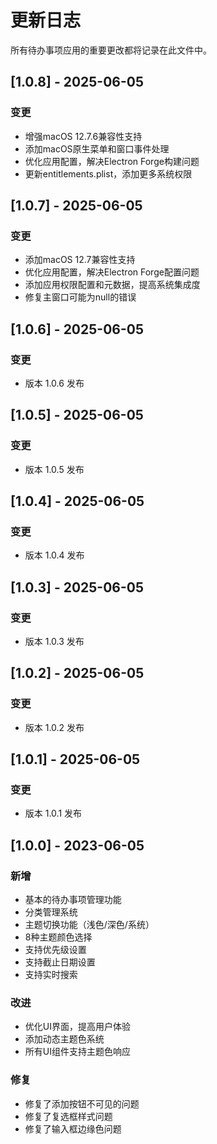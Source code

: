 # 更新日志

所有待办事项应用的重要更改都将记录在此文件中。

## [1.0.8] - 2025-06-05

### 变更

- 增强macOS 12.7.6兼容性支持
- 添加macOS原生菜单和窗口事件处理
- 优化应用配置，解决Electron Forge构建问题
- 更新entitlements.plist，添加更多系统权限


## [1.0.7] - 2025-06-05

### 变更

- 添加macOS 12.7兼容性支持
- 优化应用配置，解决Electron Forge配置问题
- 添加应用权限配置和元数据，提高系统集成度
- 修复主窗口可能为null的错误


## [1.0.6] - 2025-06-05

### 变更

- 版本 1.0.6 发布


## [1.0.5] - 2025-06-05

### 变更

- 版本 1.0.5 发布


## [1.0.4] - 2025-06-05

### 变更

- 版本 1.0.4 发布


## [1.0.3] - 2025-06-05

### 变更

- 版本 1.0.3 发布


## [1.0.2] - 2025-06-05

### 变更

- 版本 1.0.2 发布


## [1.0.1] - 2025-06-05

### 变更

- 版本 1.0.1 发布


## [1.0.0] - 2023-06-05

### 新增

- 基本的待办事项管理功能
- 分类管理系统
- 主题切换功能（浅色/深色/系统）
- 8种主题颜色选择
- 支持优先级设置
- 支持截止日期设置
- 支持实时搜索

### 改进

- 优化UI界面，提高用户体验
- 添加动态主题色系统
- 所有UI组件支持主题色响应

### 修复

- 修复了添加按钮不可见的问题
- 修复了复选框样式问题
- 修复了输入框边缘色问题